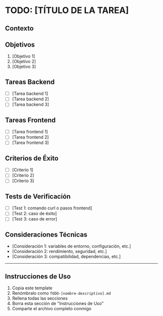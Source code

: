 # TODO: [TÍTULO DE LA TAREA]

## Contexto
<!-- Describe el problema actual o la situación que necesita ser resuelta -->
<!-- Ejemplo: El sistema actual hace login pero no mantiene la sesión -->

## Objetivos
<!-- Lista los objetivos principales de la tarea -->
1. [Objetivo 1]
2. [Objetivo 2] 
3. [Objetivo 3]

## Tareas Backend
<!-- Lista las tareas específicas del backend si aplica -->
- [ ] [Tarea backend 1]
- [ ] [Tarea backend 2]
- [ ] [Tarea backend 3]

## Tareas Frontend  
<!-- Lista las tareas específicas del frontend si aplica -->
- [ ] [Tarea frontend 1]
- [ ] [Tarea frontend 2]
- [ ] [Tarea frontend 3]
<!-- RECORDATORIO: Seguir arquitectura Container/Component obligatoria -->

## Criterios de Éxito
<!-- Define criterios claros y verificables de que la tarea está completa -->
- [ ] [Criterio 1]
- [ ] [Criterio 2]
- [ ] [Criterio 3]

## Tests de Verificación
<!-- Tests específicos para validar que todo funciona -->
- [ ] [Test 1: comando curl o pasos frontend]
- [ ] [Test 2: caso de éxito]
- [ ] [Test 3: caso de error]

## Consideraciones Técnicas
<!-- Aspectos técnicos importantes a tener en cuenta -->
- [Consideración 1: variables de entorno, configuración, etc.]
- [Consideración 2: rendimiento, seguridad, etc.]
- [Consideración 3: compatibilidad, dependencias, etc.]

---

## Instrucciones de Uso
1. Copia este template
2. Renómbralo como `TODO-[nombre-descriptivo].md`
3. Rellena todas las secciones
4. Borra esta sección de "Instrucciones de Uso"
5. Comparte el archivo completo conmigo